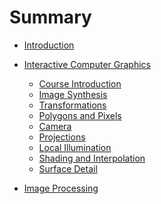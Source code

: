 # Summary

* [Introduction](README.md)
* [Interactive Computer Graphics]()
  * [Course Introduction](NOTES/course-introduction.md)
  * [Image Synthesis](NOTES/image-synthesis.md)
  * [Transformations](NOTES/transformations.md)
  * [Polygons and Pixels](NOTES/polygons-and-pixels.md)
  * [Camera](NOTES/camera.md)
  * [Projections](NOTES/projections.md)
  * [Local Illumination](NOTES/local-illumination.md)
  * [Shading and Interpolation](NOTES/shading-and-interpolation.md)
  * [Surface Detail](NOTES/surface-detail.md)
  
* [Image Processing]()
